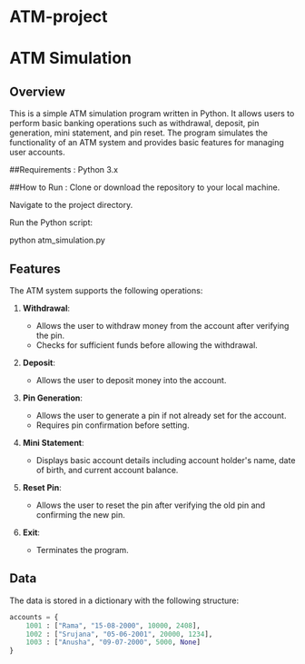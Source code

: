 # ATM-project

# ATM Simulation

## Overview

This is a simple ATM simulation program written in Python. It allows users to perform basic banking operations such as withdrawal, deposit, pin generation, mini statement, and pin reset. The program simulates the functionality of an ATM system and provides basic features for managing user accounts.

##Requirements  :
Python 3.x

##How to Run :
Clone or download the repository to your local machine.

Navigate to the project directory.

Run the Python script:

python atm_simulation.py


## Features

The ATM system supports the following operations:

1. **Withdrawal**:
   - Allows the user to withdraw money from the account after verifying the pin.
   - Checks for sufficient funds before allowing the withdrawal.

2. **Deposit**:
   - Allows the user to deposit money into the account.

3. **Pin Generation**:
   - Allows the user to generate a pin if not already set for the account.
   - Requires pin confirmation before setting.

4. **Mini Statement**:
   - Displays basic account details including account holder's name, date of birth, and current account balance.

5. **Reset Pin**:
   - Allows the user to reset the pin after verifying the old pin and confirming the new pin.

6. **Exit**:
   - Terminates the program.

## Data

The data is stored in a dictionary with the following structure:

```python
accounts = {
    1001 : ["Rama", "15-08-2000", 10000, 2408],
    1002 : ["Srujana", "05-06-2001", 20000, 1234],
    1003 : ["Anusha", "09-07-2000", 5000, None]
}
